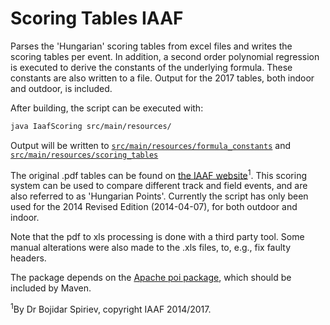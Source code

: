 # Scoring Tables IAAF
Parses the 'Hungarian' scoring tables from excel files and writes the scoring tables per event. 
In addition, a second order polynomial regression is executed to derive the constants of the underlying formula.
These constants are also written to a file. Output for the 2017 tables, both indoor and outdoor, is included.

After building, the script can be executed with:
```bash
java IaafScoring src/main/resources/
```
Output will be written to [`src/main/resources/formula_constants`](/src/main/resources/formula_constants) and [`src/main/resources/scoring_tables`](/src/main/resources/scoring_tables)

The original .pdf tables can be found on [the IAAF website](https://www.iaaf.org/about-iaaf/documents/technical)<sup>1</sup>. 
This scoring system can be used to compare different track and field events, and are also referred to as 'Hungarian Points'. Currently the script has only been used for the 2014 Revised Edition (2014-04-07), for both outdoor and indoor.

Note that the pdf to xls processing is done with a third party tool. Some manual alterations were also made to the .xls files, to, e.g., fix faulty headers.

The package depends on the [Apache poi package](https://poi.apache.org/), which should be included by Maven. 

<sup>1</sup>By Dr Bojidar Spiriev, copyright IAAF 2014/2017.
